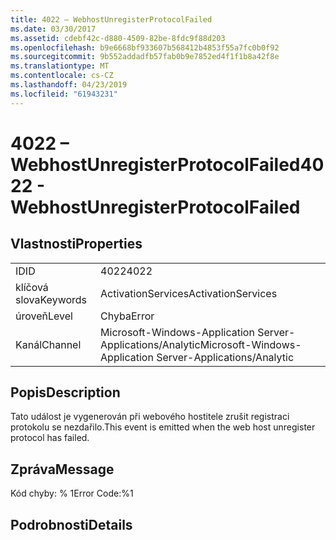 ```yaml
---
title: 4022 – WebhostUnregisterProtocolFailed
ms.date: 03/30/2017
ms.assetid: cdebf42c-d880-4509-82be-8fdc9f88d203
ms.openlocfilehash: b9e6668bf933607b568412b4853f55a7fc0b0f92
ms.sourcegitcommit: 9b552addadfb57fab0b9e7852ed4f1f1b8a42f8e
ms.translationtype: MT
ms.contentlocale: cs-CZ
ms.lasthandoff: 04/23/2019
ms.locfileid: "61943231"
---
```

# <a name="4022---webhostunregisterprotocolfailed"></a><span data-ttu-id="1486c-102">4022 – WebhostUnregisterProtocolFailed</span><span class="sxs-lookup"><span data-stu-id="1486c-102">4022 - WebhostUnregisterProtocolFailed</span></span>
## <a name="properties"></a><span data-ttu-id="1486c-103">Vlastnosti</span><span class="sxs-lookup"><span data-stu-id="1486c-103">Properties</span></span>  
  
|||  
|-|-|  
|<span data-ttu-id="1486c-104">ID</span><span class="sxs-lookup"><span data-stu-id="1486c-104">ID</span></span>|<span data-ttu-id="1486c-105">4022</span><span class="sxs-lookup"><span data-stu-id="1486c-105">4022</span></span>|  
|<span data-ttu-id="1486c-106">klíčová slova</span><span class="sxs-lookup"><span data-stu-id="1486c-106">Keywords</span></span>|<span data-ttu-id="1486c-107">ActivationServices</span><span class="sxs-lookup"><span data-stu-id="1486c-107">ActivationServices</span></span>|  
|<span data-ttu-id="1486c-108">úroveň</span><span class="sxs-lookup"><span data-stu-id="1486c-108">Level</span></span>|<span data-ttu-id="1486c-109">Chyba</span><span class="sxs-lookup"><span data-stu-id="1486c-109">Error</span></span>|  
|<span data-ttu-id="1486c-110">Kanál</span><span class="sxs-lookup"><span data-stu-id="1486c-110">Channel</span></span>|<span data-ttu-id="1486c-111">Microsoft-Windows-Application Server-Applications/Analytic</span><span class="sxs-lookup"><span data-stu-id="1486c-111">Microsoft-Windows-Application Server-Applications/Analytic</span></span>|  
  
## <a name="description"></a><span data-ttu-id="1486c-112">Popis</span><span class="sxs-lookup"><span data-stu-id="1486c-112">Description</span></span>  
 <span data-ttu-id="1486c-113">Tato událost je vygenerován při webového hostitele zrušit registraci protokolu se nezdařilo.</span><span class="sxs-lookup"><span data-stu-id="1486c-113">This event is emitted when the web host unregister protocol has failed.</span></span>  
  
## <a name="message"></a><span data-ttu-id="1486c-114">Zpráva</span><span class="sxs-lookup"><span data-stu-id="1486c-114">Message</span></span>  
 <span data-ttu-id="1486c-115">Kód chyby: % 1</span><span class="sxs-lookup"><span data-stu-id="1486c-115">Error Code:%1</span></span>  
  
## <a name="details"></a><span data-ttu-id="1486c-116">Podrobnosti</span><span class="sxs-lookup"><span data-stu-id="1486c-116">Details</span></span>
